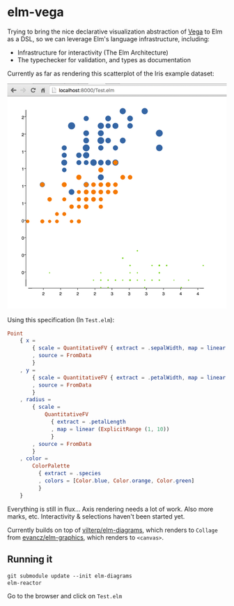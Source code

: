 # elm-vega

Trying to bring the nice declarative visualization abstraction of [Vega](https://vega.github.io/) to Elm as a DSL, so we can leverage Elm's language infrastructure, including:

- Infrastructure for interactivity (The Elm Architecture)
- The typechecker for validation, and types as documentation

Currently as far as rendering this scatterplot of the Iris example dataset:

![image](test.png)

Using this specification (In `Test.elm`):

```elm
Point
    { x =
        { scale = QuantitativeFV { extract = .sepalWidth, map = linear Width }
        , source = FromData
        }
    , y =
        { scale = QuantitativeFV { extract = .petalWidth, map = linear Height }
        , source = FromData
        }
    , radius =
        { scale =
            QuantitativeFV
              { extract = .petalLength
              , map = linear (ExplicitRange (1, 10))
              }
        , source = FromData
        }
    , color =
        ColorPalette
          { extract = .species
          , colors = [Color.blue, Color.orange, Color.green]
          }
    }
```


Everything is still in flux... Axis rendering needs a lot of work. Also more marks, etc. Interactivity & selections haven't been started yet.

Currently builds on top of [vilterp/elm-diagrams](https://github.com/vilterp/elm-diagrams), which renders to `Collage` from [evancz/elm-graphics](https://github.com/evancz/elm-graphics), which renders to `<canvas>`.

## Running it

```
git submodule update --init elm-diagrams
elm-reactor
```

Go to the browser and click on `Test.elm`